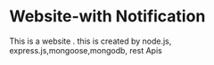 # Website-with Notification
 This is a website . this is created by node.js, express.js,mongoose,mongodb, rest Apis
